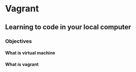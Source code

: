 # Vagrant 

## Learning to code in your local computer

### Objectives

#### What is virtual machine

#### What is vagrant
